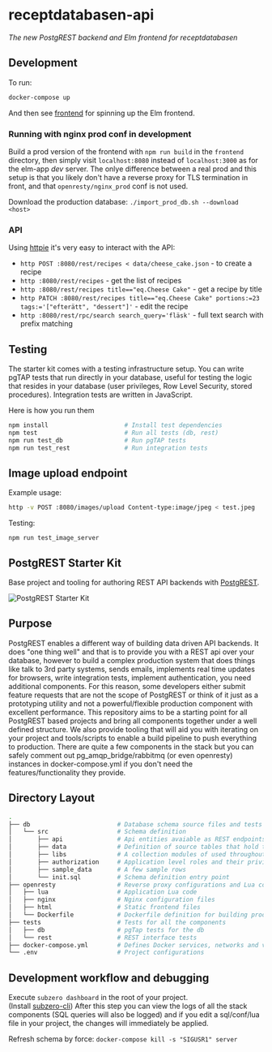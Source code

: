 # receptdatabasen-api

_The new PostgREST backend and Elm frontend for receptdatabasen_

## Development

To run:

```bash
docker-compose up
```

And then see [frontend](./frontend/) for spinning up the Elm frontend.

### Running with nginx prod conf in development

Build a prod version of the frontend with `npm run build` in the `frontend` directory, then simply visit `localhost:8080` instead of `localhost:3000` as for the elm-app _dev_ server.
The onlye difference between a real prod and this setup is that you likely don't have a reverse proxy for TLS termination in front, and that `openresty/nginx_prod` conf is not used.

Download the production database: `./import_prod_db.sh --download <host>`

### API

Using [httpie](https://httpie.org/doc) it's very easy to interact with the API:

- `http POST :8080/rest/recipes < data/cheese_cake.json` - to create a recipe
- `http :8080/rest/recipes` - get the list of recipes
- `http :8080/rest/recipes title=="eq.Cheese Cake"` - get a recipe by title
- `http PATCH :8080/rest/recipes title=="eq.Cheese Cake" portions:=23 tags:='["efterätt", "dessert"]'` - edit the recipe
- `http :8080/rest/rpc/search search_query='fläsk'` - full text search with prefix matching

## Testing

The starter kit comes with a testing infrastructure setup.
You can write pgTAP tests that run directly in your database, useful for testing the logic that resides in your database (user privileges, Row Level Security, stored procedures).
Integration tests are written in JavaScript.

Here is how you run them

```bash
npm install                     # Install test dependencies
npm test                        # Run all tests (db, rest)
npm run test_db                 # Run pgTAP tests
npm run test_rest               # Run integration tests
```

## Image upload endpoint

Example usage:

```bash
http -v POST :8080/images/upload Content-type:image/jpeg < test.jpeg
```

Testing:

```shell
npm run test_image_server
```

## PostgREST Starter Kit

Base project and tooling for authoring REST API backends with [PostgREST](https://postgrest.com).

![PostgREST Starter Kit](https://raw.githubusercontent.com/wiki/subzerocloud/postgrest-starter-kit/images/postgrest-starter-kit.gif "PostgREST Starter Kit")

## Purpose

PostgREST enables a different way of building data driven API backends. It does "one thing well" and that is to provide you with a REST api over your database, however to build a complex production system that does things like talk to 3rd party systems, sends emails, implements real time updates for browsers, write integration tests, implement authentication, you need additional components. For this reason, some developers either submit feature requests that are not the scope of PostgREST or think of it just as a prototyping utility and not a powerful/flexible production component with excellent performance. This repository aims to be a starting point for all PostgREST based projects and bring all components together under a well defined structure. We also provide tooling that will aid you with iterating on your project and tools/scripts to enable a build pipeline to push everything to production. There are quite a few components in the stack but you can safely comment out pg_amqp_bridge/rabbitmq (or even openresty) instances in docker-compose.yml if you don't need the features/functionality they provide.

## Directory Layout

```bash
.
├── db                        # Database schema source files and tests
│   └── src                   # Schema definition
│       ├── api               # Api entities avaiable as REST endpoints
│       ├── data              # Definition of source tables that hold the data
│       ├── libs              # A collection modules of used throughout the code
│       ├── authorization     # Application level roles and their privileges
│       ├── sample_data       # A few sample rows
│       └── init.sql          # Schema definition entry point
├── openresty                 # Reverse proxy configurations and Lua code
│   ├── lua                   # Application Lua code
│   ├── nginx                 # Nginx configuration files
│   ├── html                  # Static frontend files
│   └── Dockerfile            # Dockerfile definition for building production images
├── tests                     # Tests for all the components
│   ├── db                    # pgTap tests for the db
│   └── rest                  # REST interface tests
├── docker-compose.yml        # Defines Docker services, networks and volumes
└── .env                      # Project configurations

```

## Development workflow and debugging

Execute `subzero dashboard` in the root of your project.<br /> (Install [subzero-cli](https://github.com/subzerocloud/subzero-cli))
After this step you can view the logs of all the stack components (SQL queries will also be logged) and
if you edit a sql/conf/lua file in your project, the changes will immediately be applied.

Refresh schema by force: `docker-compose kill -s "SIGUSR1" server`
